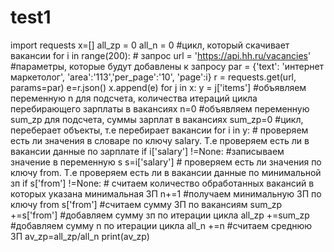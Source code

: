 # test1
import requests
x=[]
all_zp = 0
all_n = 0
#цикл, который скачивает вакансии
for i in range(200):
    # запрос
    url = 'https://api.hh.ru/vacancies'
    #параметры, которые будут добавлены к запросу
    par = {'text': 'интернет маркетолог', 'area':'113','per_page':'10', 'page':i}
    r = requests.get(url, params=par)
    e=r.json()
    x.append(e)
for j in x:
    y = j['items']
    #объявляем переменную n для подсчета, количества итераций цикла перебирающего зарплаты в вакансиях
    n=0
    #объявляем переменную sum_zp для подсчета, суммы зарплат в вакансиях
    sum_zp=0
    #цикл, переберает объекты, т.е перебирает вакансии
    for i in y:
        # проверяем есть ли значения в словаре по ключу salary. Т.е проверяем есть ли в вакансии данные по зарплате
        if i['salary'] !=None:
            #записываем значение в переменную s
            s=i['salary']
            # проверяем есть ли значения по ключу from. Т.е проверяем есть ли в вакансии данные по минимальной зп
            if s['from'] !=None:
                # считаем количество обработанных вакансий в которых указана минимальная ЗП
                n+=1
                #получаем минимальную ЗП по ключу from
                s['from']
                #считаем сумму ЗП по вакансиям
                sum_zp +=s['from']
    #добавляем сумму зп по итерации цикла
    all_zp +=sum_zp
    #добавляем сумму n по итерации цикла
    all_n +=n
    #считаем среднюю ЗП
av_zp=all_zp/all_n
print(av_zp)
